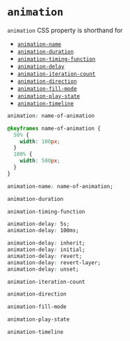 # `animation`


`animation` CSS property is shorthand for
- [`animation-name`](https://developer.mozilla.org/en-US/docs/Web/CSS/animation-name)
- [`animation-duration`](https://developer.mozilla.org/en-US/docs/Web/CSS/animation-duration)
- [`animation-timing-function`](https://developer.mozilla.org/en-US/docs/Web/CSS/animation-timing-function)
- [`animation-delay`](https://developer.mozilla.org/en-US/docs/Web/CSS/animation-delay)
- [`animation-iteration-count`](https://developer.mozilla.org/en-US/docs/Web/CSS/animation-iteration-count)
- [`animation-direction`](https://developer.mozilla.org/en-US/docs/Web/CSS/animation-direction)
- [`animation-fill-mode`](https://developer.mozilla.org/en-US/docs/Web/CSS/animation-fill-mode)
- [`animation-play-state`](https://developer.mozilla.org/en-US/docs/Web/CSS/animation-play-state)
- [`animation-timeline`](https://developer.mozilla.org/en-US/docs/Web/CSS/animation-timeline)

```css
animation: name-of-animation

@keyframes name-of-animation {
  50% {
    width: 100px;
  }
  100% {
    width: 500px;
  }
}
```

```css
animation-name: name-of-animation;
```

```css
animation-duration
```

```css
animation-timing-function
```

```css
animation-delay: 5s;
animation-delay: 100ms;

animation-delay: inherit;
animation-delay: initial;
animation-delay: revert;
animation-delay: revert-layer;
animation-delay: unset;
```
```css
animation-iteration-count
```

```css
animation-direction
```

```css
animation-fill-mode
```

```css
animation-play-state
```

```css
animation-timeline
```
